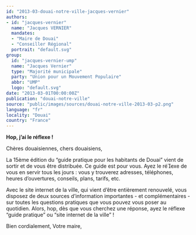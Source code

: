 ```yaml
---
id: "2013-03-douai-notre-ville-jacques-vernier"
authors:
- id: "jacques-vernier"
  name: "Jacques VERNIER"
  mandates: 
  - "Maire de Douai"
  - "Conseiller Régional"
  portrait: "default.svg"
group:
  id: "jacques-vernier-ump"
  name: "Jacques Vernier"
  type: "Majorité municipale"
  party: "Union pour un Mouvement Populaire"
  abbr: "UMP"
  logo: "default.svg"
date: "2013-03-01T00:00:00Z"
publication: "douai-notre-ville"
source: "public/images/sources/douai-notre-ville-2013-03-p2.png"
language: "fr"
locality: "Douai"
country: "France"
---
```


**Hop, j’ai le réflexe !**

Chères douaisiennes, chers douaisiens,

La 15ème édition du “guide pratique pour les habitants de Douai” vient de sortir et de vous être distribuée. Ce guide est pour vous. Ayez le réexe de vous en servir tous les jours : vous y trouverez adresses, téléphones, heures d’ouvertures, conseils, plans, tarifs, etc.

Avec le site internet de la ville, qui vient d’être entièrement renouvelé, vous disposez de deux sources d’information importantes - et complémentaires - sur toutes les questions pratiques que vous pouvez vous poser au quotidien. Alors, hop, dès que vous cherchez une réponse, ayez le réflexe “guide pratique” ou “site internet de la ville” !

Bien cordialement, Votre maire,

